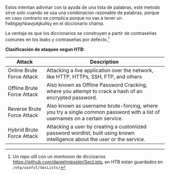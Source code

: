 Estos intentan adivinar con la ayuda de una lista de palabras, este metodo sirve solo cuando se usa una combinacion razonable de palabras, porque en caso contrario se complica porque no vas a tener un fwbtgayhbavjukjkullsy en el diccionario champ. 

La ventaja es que los diccionarios se construyen a partir de contraseñas comunes en los leaks y contraseñas por defecto.[^1]

[^1]: Un repo util con un montooon de diccioarios https://github.com/danielmiessler/SecLists, en HTB estan guardados en `/otp/useful/SecLists/`

**Clasificación de ataques segun HTB:**

| **Attack**                 | **Description**                                                                                                             |
| -------------------------- | --------------------------------------------------------------------------------------------------------------------------- |
| Online Brute Force Attack  | Attacking a live application over the network, like HTTP, HTTPs, SSH, FTP, and others                                       |
| Offline Brute Force Attack | Also known as Offline Password Cracking, where you attempt to crack a hash of an encrypted password.                        |
| Reverse Brute Force Attack | Also known as username brute-forcing, where you try a single common password with a list of usernames on a certain service. |
| Hybrid Brute Force Attack  | Attacking a user by creating a customized password wordlist, built using known intelligence about the user or the service.  |
